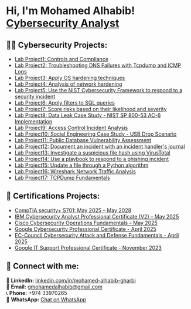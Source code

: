 <h1>Hi, I'm Mohamed Alhabib! <br/><a href="https://www.linkedin.com/in/mohamed-alhabib-gharbi/">Cybersecurity Analyst</a>


<h2>👨‍💻 Cybersecurity Projects:</h2>

  - [Lab Project1: Controls and Compliance](https://github.com/mohamedalhabibgharbi/compliance-controls-lab-project)
  - [Lab Project2: Troubleshooting DNS Failures with Tcpdump and ICMP Logs](https://github.com/mohamedalhabibgharbi/Lab-Project2-Troubleshooting-DNS-Failures-with-Tcpdump-and-ICMP-Logs)
  - [Lab Project3: Apply OS hardening techniques](https://github.com/mohamedalhabibgharbi/Lab_Project3-Apply-OS-hardening-techniques)
  - [Lab Project4: Analysis of network hardening](https://github.com/mohamedalhabibgharbi/Analysis-of-network-hardening)
  - [Lab Project5: Use the NIST Cybersecurity Framework to respond to a security incident](https://github.com/mohamedalhabibgharbi/Lab-Project5-Use-the-NIST-Cybersecurity-Framework-to-respond-to-a-security-incident)
  - [Lab Project6: Apply filters to SQL queries](https://github.com/mohamedalhabibgharbi/Lab-Project6-Apply-filters-to-SQL-queries)
  - [Lab Project7: Score risks based on their likelihood and severity](https://github.com/mohamedalhabibgharbi/Lab-Project7-Score-risks-based-on-their-likelihood-and-severity)
  - [Lab Project8: Data Leak Case Study - NIST SP 800-53 AC-6 Implementation](https://github.com/mohamedalhabibgharbi/Lab-Project8-Data-Leak-Case-Study---NIST-SP-800-53-AC-6-Implementation)
  - [Lab Project9: Access Control Incident Analysis](https://github.com/mohamedalhabibgharbi/Lab-Project9-Access-Control-Incident-Analysis)
  - [Lab Project10: Social Engineering Case Study - USB Drop Scenario](https://github.com/mohamedalhabibgharbi/Lab-Project10-Social-Engineering-Case-Study---USB-Drop-Scenario)
  - [Lab Project11: Public Database Vulnerability Assessment](https://github.com/mohamedalhabibgharbi/Public-Database-Vulnerability-Assessment)
  - [Lab Project12: Document an incident with an incident handler's journal](https://github.com/mohamedalhabibgharbi/Lab-Project12-Document-an-incident-with-an-incident-handler-s-journal)
  - [Lab Project13: Investigate a suspicious file hash using VirusTotal](https://github.com/mohamedalhabibgharbi/Lab-Project13-Investigate-a-suspicious-file-hash-using-VirusTotal)
  - [Lab Project14: Use a playbook to respond to a phishing incident](https://github.com/mohamedalhabibgharbi/Lab-Project14-Use-a-playbook-to-respond-to-a-phishing-incident)
  - [Lab Project15: Update a file through a Python algorithm](https://github.com/mohamedalhabibgharbi/Lab-Project15-Update-a-file-through-a-Python-algorithm)
  - [Lab Project16: Wireshark Network Traffic Analysis](https://github.com/mohamedalhabibgharbi/Lab-Project16-Wireshark-Network-Traffic-Analysis)
  - [Lab Project17: TCPDump Fundamentals](https://github.com/mohamedalhabibgharbi/Lab-Project17-TCPDump-Fundamentals)



<h2>📜 Certifications Projects:</h2>

  - [CompTIA security+ S701:  May 2025 – May 2028](https://www.credly.com/badges/cfcd9270-82fb-40ed-9349-e219322792a5/public_url)
  - [IBM Cybersecurity Analyst Professional Certificate (V2) – May 2025](https://www.credly.com/badges/d8b962ab-d751-44b5-9e76-676ccded83de/public_url)
  - [Cisco Cybersecurity Operations Fundamentals – May 2025](https://coursera.org/verify/professional-cert/7TVYE3U2AWOJ)
  - [Google Cybersecurity Professional Certificate - April 2025](https://www.credly.com/badges/2d99a9f9-0b50-446e-89ab-137d53785c1a/public_url)
  - [EC-Council Cybersecurity Attack and Defense Fundamentals - April 2025](https://coursera.org/verify/professional-cert/FFFSB7XZC0MV)
  - [Google IT Support Professional Certificate - November 2023](https://www.credly.com/badges/0ffa8f20-024f-418f-a080-78cdbe392252/public_url)




<h2>🤳 Connect with me:</h2>

🔗 **LinkedIn:** [linkedin.com/in/mohamed-alhabib-gharbi](https://linkedin.com/in/mohamed-alhabib-gharbi)  
📧 **Email:** [gmohamedalhabib@gmail.com](mailto:gmohamedalhabib@gmail.com)  
📞 **Phone:** +974 33970265  
💬 **WhatsApp:** [Chat on WhatsApp](https://wa.me/97433970265)

